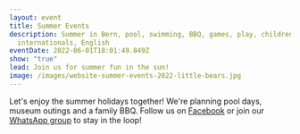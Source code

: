 ```yaml
---
layout: event
title: Summer Events
description: Summer in Bern, pool, swimming, BBQ, games, play, children, expats,
  internationals, English
eventDate: 2022-06-01T18:01:49.849Z
show: "true"
lead: Join us for summer fun in the sun!
image: /images/website-summer-events-2022-little-bears.jpg
---
```

Let's enjoy the summer holidays together! We're planning pool days, museum outings and a family BBQ. Follow us on [Facebook](https://www.facebook.com/groups/littlebearsbern) or join our [WhatsApp group](https://chat.whatsapp.com/DrWsxVnPcQcKgEoGPTux90) to stay in the loop!
